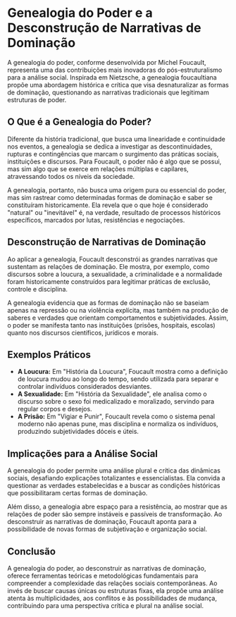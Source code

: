
# Genealogia do Poder e a Desconstrução de Narrativas de Dominação

A genealogia do poder, conforme desenvolvida por Michel Foucault, representa uma das contribuições mais inovadoras do pós-estruturalismo para a análise social. Inspirada em Nietzsche, a genealogia foucaultiana propõe uma abordagem histórica e crítica que visa desnaturalizar as formas de dominação, questionando as narrativas tradicionais que legitimam estruturas de poder.

## O Que é a Genealogia do Poder?

Diferente da história tradicional, que busca uma linearidade e continuidade nos eventos, a genealogia se dedica a investigar as descontinuidades, rupturas e contingências que marcam o surgimento das práticas sociais, instituições e discursos. Para Foucault, o poder não é algo que se possui, mas sim algo que se exerce em relações múltiplas e capilares, atravessando todos os níveis da sociedade.

A genealogia, portanto, não busca uma origem pura ou essencial do poder, mas sim rastrear como determinadas formas de dominação e saber se constituíram historicamente. Ela revela que o que hoje é considerado "natural" ou "inevitável" é, na verdade, resultado de processos históricos específicos, marcados por lutas, resistências e negociações.

## Desconstrução de Narrativas de Dominação

Ao aplicar a genealogia, Foucault desconstrói as grandes narrativas que sustentam as relações de dominação. Ele mostra, por exemplo, como discursos sobre a loucura, a sexualidade, a criminalidade e a normalidade foram historicamente construídos para legitimar práticas de exclusão, controle e disciplina.

A genealogia evidencia que as formas de dominação não se baseiam apenas na repressão ou na violência explícita, mas também na produção de saberes e verdades que orientam comportamentos e subjetividades. Assim, o poder se manifesta tanto nas instituições (prisões, hospitais, escolas) quanto nos discursos científicos, jurídicos e morais.

## Exemplos Práticos

- **A Loucura:** Em "História da Loucura", Foucault mostra como a definição de loucura mudou ao longo do tempo, sendo utilizada para separar e controlar indivíduos considerados desviantes.
- **A Sexualidade:** Em "História da Sexualidade", ele analisa como o discurso sobre o sexo foi medicalizado e moralizado, servindo para regular corpos e desejos.
- **A Prisão:** Em "Vigiar e Punir", Foucault revela como o sistema penal moderno não apenas pune, mas disciplina e normaliza os indivíduos, produzindo subjetividades dóceis e úteis.

## Implicações para a Análise Social

A genealogia do poder permite uma análise plural e crítica das dinâmicas sociais, desafiando explicações totalizantes e essencialistas. Ela convida a questionar as verdades estabelecidas e a buscar as condições históricas que possibilitaram certas formas de dominação.

Além disso, a genealogia abre espaço para a resistência, ao mostrar que as relações de poder são sempre instáveis e passíveis de transformação. Ao desconstruir as narrativas de dominação, Foucault aponta para a possibilidade de novas formas de subjetivação e organização social.

## Conclusão

A genealogia do poder, ao desconstruir as narrativas de dominação, oferece ferramentas teóricas e metodológicas fundamentais para compreender a complexidade das relações sociais contemporâneas. Ao invés de buscar causas únicas ou estruturas fixas, ela propõe uma análise atenta às multiplicidades, aos conflitos e às possibilidades de mudança, contribuindo para uma perspectiva crítica e plural na análise social.
```
